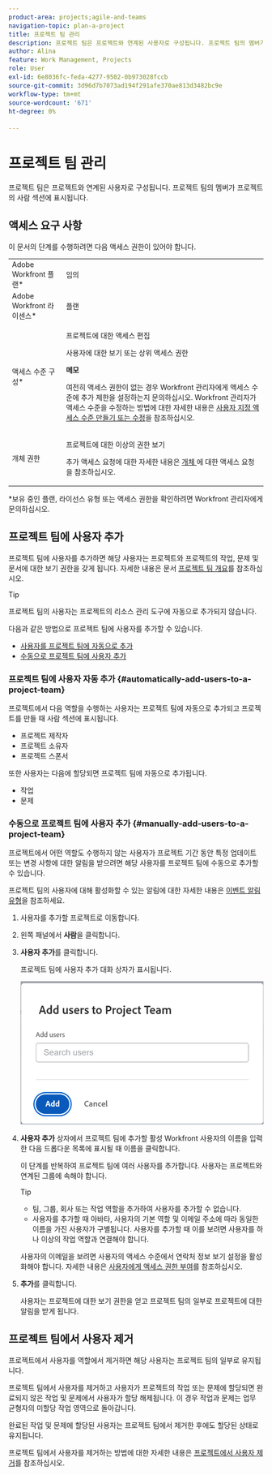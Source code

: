 ```yaml
---
product-area: projects;agile-and-teams
navigation-topic: plan-a-project
title: 프로젝트 팀 관리
description: 프로젝트 팀은 프로젝트와 연계된 사용자로 구성됩니다. 프로젝트 팀의 멤버가 프로젝트의 사람 섹션에 표시됩니다.
author: Alina
feature: Work Management, Projects
role: User
exl-id: 6e8036fc-feda-4277-9502-0b973028fccb
source-git-commit: 3d96d7b7073ad194f291afe370ae813d3482bc9e
workflow-type: tm+mt
source-wordcount: '671'
ht-degree: 0%

---
```


# 프로젝트 팀 관리

프로젝트 팀은 프로젝트와 연계된 사용자로 구성됩니다. 프로젝트 팀의 멤버가 프로젝트의 사람 섹션에 표시됩니다.

## 액세스 요구 사항

<!--drafted for P&P:
<table style="table-layout:auto"> 
 <col> 
 <col> 
 <tbody> 
  <tr> 
   <td role="rowheader">Adobe Workfront plan*</td> 
   <td> <p>Any</p> </td> 
  </tr> 
  <tr> 
   <td role="rowheader">Adobe Workfront license*</td> 
   <td> <p>Current license: Standard </p>
   Or
   <p>Legacy license: Plan </p>
    </td> 
  </tr> 
  <tr> 
   <td role="rowheader">Access level configurations*</td> 
   <td> <p>Edit access to Projects</p> <p>View or higher access to Users</p> <p><b>NOTE</b> 
   
   If you still don't have access, ask your Workfront administrator if they set additional restrictions in your access level. For information on how a Workfront administrator can modify your access level, see <a href="../../../administration-and-setup/add-users/configure-and-grant-access/create-modify-access-levels.md" class="MCXref xref">Create or modify custom access levels</a>.</p> </td> 
  </tr> 
  <tr> 
   <td role="rowheader">Object permissions</td> 
   <td> <p>View or higher permissions to the project</p> <p>For information on requesting additional access, see <a href="../../../workfront-basics/grant-and-request-access-to-objects/request-access.md" class="MCXref xref">Request access to objects </a>.</p> </td> 
  </tr> 
 </tbody> 
</table>
-->

이 문서의 단계를 수행하려면 다음 액세스 권한이 있어야 합니다.

<table style="table-layout:auto"> 
 <col> 
 <col> 
 <tbody> 
  <tr> 
   <td role="rowheader">Adobe Workfront 플랜*</td> 
   <td> <p>임의</p> </td> 
  </tr> 
  <tr> 
   <td role="rowheader">Adobe Workfront 라이센스*</td> 
   <td> <p>플랜 </p> </td> 
  </tr> 
  <tr> 
   <td role="rowheader">액세스 수준 구성*</td> 
   <td> <p>프로젝트에 대한 액세스 편집</p> <p>사용자에 대한 보기 또는 상위 액세스 권한</p> <p><b>메모</b>

여전히 액세스 권한이 없는 경우 Workfront 관리자에게 액세스 수준에 추가 제한을 설정하는지 문의하십시오. Workfront 관리자가 액세스 수준을 수정하는 방법에 대한 자세한 내용은 <a href="../../../administration-and-setup/add-users/configure-and-grant-access/create-modify-access-levels.md" class="MCXref xref">사용자 지정 액세스 수준 만들기 또는 수정</a>을 참조하십시오.</p> </td>
</tr> 
  <tr> 
   <td role="rowheader">개체 권한</td> 
   <td> <p>프로젝트에 대한 이상의 권한 보기</p> <p>추가 액세스 요청에 대한 자세한 내용은 <a href="../../../workfront-basics/grant-and-request-access-to-objects/request-access.md" class="MCXref xref">개체 </a>에 대한 액세스 요청 을 참조하십시오.</p> </td> 
  </tr> 
 </tbody> 
</table>

*보유 중인 플랜, 라이선스 유형 또는 액세스 권한을 확인하려면 Workfront 관리자에게 문의하십시오.

## 프로젝트 팀에 사용자 추가

프로젝트 팀에 사용자를 추가하면 해당 사용자는 프로젝트와 프로젝트의 작업, 문제 및 문서에 대한 보기 권한을 갖게 됩니다. 자세한 내용은 문서 [프로젝트 팀 개요](../../../manage-work/projects/planning-a-project/project-team-overview.md)를 참조하십시오.

>[!TIP]
>
>프로젝트 팀의 사용자는 프로젝트의 리소스 관리 도구에 자동으로 추가되지 않습니다.

다음과 같은 방법으로 프로젝트 팀에 사용자를 추가할 수 있습니다.

* [사용자를 프로젝트 팀에 자동으로 추가](#automatically-add-users-to-a-project-team)
* [수동으로 프로젝트 팀에 사용자 추가](#manually-add-users-to-a-project-team)

### 프로젝트 팀에 사용자 자동 추가 {#automatically-add-users-to-a-project-team}

프로젝트에서 다음 역할을 수행하는 사용자는 프로젝트 팀에 자동으로 추가되고 프로젝트를 만들 때 사람 섹션에 표시됩니다.

* 프로젝트 제작자
* 프로젝트 소유자
* 프로젝트 스폰서

또한 사용자는 다음에 할당되면 프로젝트 팀에 자동으로 추가됩니다.

* 작업
* 문제

### 수동으로 프로젝트 팀에 사용자 추가 {#manually-add-users-to-a-project-team}

프로젝트에서 어떤 역할도 수행하지 않는 사용자가 프로젝트 기간 동안 특정 업데이트 또는 변경 사항에 대한 알림을 받으려면 해당 사용자를 프로젝트 팀에 수동으로 추가할 수 있습니다.

프로젝트 팀의 사용자에 대해 활성화할 수 있는 알림에 대한 자세한 내용은 [이벤트 알림 유형](../../../administration-and-setup/manage-workfront/emails/event-notifications-available-in-wf.md)을 참조하세요.

<!--drafted - this used to be the case, in the note below but this limitation was removed on Jan 5, 2023 - as a patch, not a release feature:

>[!IMPORTANT]
>
>You can add to the Project Team only users that belong to the Group associated with the project. You cannot add users that belong to the Subgroups of the project's group. 

-->

1. 사용자를 추가할 프로젝트로 이동합니다.

1. 왼쪽 패널에서 **사람**&#x200B;을 클릭합니다.

1. **사용자 추가**&#x200B;를 클릭합니다.

   프로젝트 팀에 사용자 추가 대화 상자가 표시됩니다.

   ![add_users_dialog.png](assets/add-users-dialog-350x217.png)

1. **사용자 추가** 상자에서 프로젝트 팀에 추가할 활성 Workfront 사용자의 이름을 입력한 다음 드롭다운 목록에 표시될 때 이름을 클릭합니다.

   이 단계를 반복하여 프로젝트 팀에 여러 사용자를 추가합니다. 사용자는 프로젝트와 연계된 그룹에 속해야 합니다.

   >[!TIP]
   >
   >* 팀, 그룹, 회사 또는 작업 역할을 추가하여 사용자를 추가할 수 없습니다.
   >* 사용자를 추가할 때 아바타, 사용자의 기본 역할 및 이메일 주소에 따라 동일한 이름을 가진 사용자가 구별됩니다. 사용자를 추가할 때 이를 보려면 사용자를 하나 이상의 작업 역할과 연결해야 합니다.
   >
   >  사용자의 이메일을 보려면 사용자의 액세스 수준에서 연락처 정보 보기 설정을 활성화해야 합니다. 자세한 내용은 [사용자에게 액세스 권한 부여](../../../administration-and-setup/add-users/configure-and-grant-access/grant-access-other-users.md)를 참조하십시오.


1. **추가**&#x200B;를 클릭합니다.

   사용자는 프로젝트에 대한 보기 권한을 얻고 프로젝트 팀의 일부로 프로젝트에 대한 알림을 받게 됩니다.

## 프로젝트 팀에서 사용자 제거

프로젝트에서 사용자를 역할에서 제거하면 해당 사용자는 프로젝트 팀의 일부로 유지됩니다.

프로젝트 팀에서 사용자를 제거하고 사용자가 프로젝트의 작업 또는 문제에 할당되면 완료되지 않은 작업 및 문제에서 사용자가 할당 해제됩니다. 이 경우 작업과 문제는 업무 균형자의 미할당 작업 영역으로 돌아갑니다.

완료된 작업 및 문제에 할당된 사용자는 프로젝트 팀에서 제거한 후에도 할당된 상태로 유지됩니다.

프로젝트 팀에서 사용자를 제거하는 방법에 대한 자세한 내용은 [프로젝트에서 사용자 제거](../../../manage-work/projects/manage-projects/remove-users-from-projects.md)를 참조하십시오.

